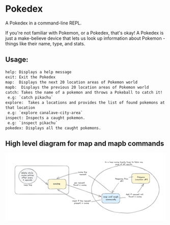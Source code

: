 # Pokedex
A Pokedex in a command-line REPL. 

If you're not familiar with Pokemon, or a Pokedex, that's okay! 
A Pokedex is just a make-believe device that lets us look up information about Pokemon - things like their name, type, and stats.

## Usage:
```
help: Displays a help message
exit: Exit the Pokedex
map:  Displays the next 20 location areas of Pokemon world
mapb:  Displays the previous 20 location areas of Pokemon world
catch: Takes the name of a pokemon and throws a Pokeball to catch it!
 e.g: `catch pikachu`
explore:  Takes a locations and provides the list of found pokemons at that location
 e.g: `explore canalave-city-area`
inspect: Inspects a caught pokemon.
 e.g: `inspect pikachu`
pokedex: Displays all the caught pokemons.

```
## High level diagram for map and mapb commands
![High level diagram for map and mapb commands](/assets/high-level-overview-map-and-mapb.png)
